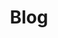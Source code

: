 ---
title: Blog
headline: Mein Notizblog
content:
    items: '@self.children'
    limit: 10
    order:
        by: date
        dir: desc
    filter:
        published: true
    pagination: true
    url_taxonomy_filters: true
feed:
    description: 'Blog von Sebastian Laube'
    limit: 10
pagination: true
---